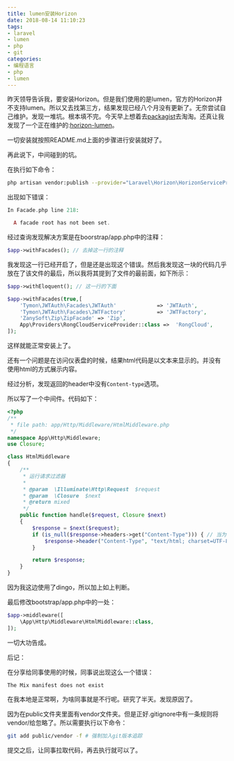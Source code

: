 ```yaml
---
title: lumen安装Horizon
date: 2018-08-14 11:10:23
tags:
- laravel
- lumen
- php
- git
categories:
- 编程语言
- php
- lumen
---
```

昨天领导告诉我，要安装Horizon。但是我们使用的是lumen，官方的Horizon并不支持lumen。所以又去找第三方，结果发现已经八个月没有更新了。无奈尝试自己维护。发现一堆坑。根本填不完。今天早上想着去[packagist](https://packagist.org/)去淘淘。还真让我发现了一个正在维护的:[horizon-lumen](https://packagist.org/packages/kinsolee/horizon-lumen)。

一切安装就按照README.md上面的步骤进行安装就好了。

再此说下，中间碰到的坑。

在执行如下命令：

```bash
php artisan vendor:publish --provider="Laravel\Horizon\HorizonServiceProvider"
```

出现如下错误：

```php
In Facade.php line 218:

  A facade root has not been set.
```

经过查询发现解决方案是在boorstrap/app.php中的注释：

```php
$app->withFacades(); // 去掉这一行的注释
```

我发现这一行已经开启了，但是还是出现这个错误。然后我发现这一块的代码几乎放在了该文件的最后，所以我将其提到了文件的最前面，如下所示：

```php
$app->withEloquent(); // 这一行的下面

$app->withFacades(true,[
    'Tymon\JWTAuth\Facades\JWTAuth'             => 'JWTAuth',
    'Tymon\JWTAuth\Facades\JWTFactory'          => 'JWTFactory',
    'ZanySoft\Zip\ZipFacade' => 'Zip',
    App\Providers\RongCloudServiceProvider::class =>  'RongCloud',
]);
```

这样就能正常安装上了。

还有一个问题是在访问仪表盘的时候，结果html代码是以文本来显示的。并没有使用html的方式展示内容。

经过分析，发现返回的header中没有`Content-type`选项。

所以写了一个中间件。代码如下：

```php
<?php
/**
 * file path: app/Http/Middleware/HtmlMiddleware.php
 */
namespace App\Http\Middleware;
use Closure;

class HtmlMiddleware
{
    /**
     * 运行请求过滤器
     *
     * @param  \Illuminate\Http\Request  $request
     * @param  \Closure  $next
     * @return mixed
     */
    public function handle($request, Closure $next)
    {
        $response = $next($request);
        if (is_null($response->headers->get("Content-Type"))) { // 当为空的时候才会添加header
            $response->header("Content-Type", "text/html; charset=UTF-8");
        }

        return $response;
    }
}
```

因为我这边使用了dingo，所以加上如上判断。

最后修改bootstrap/app.php中的一处：

```php
$app->middleware([
    \App\Http\Middleware\HtmlMiddleware::class,
]);
```

一切大功告成。

后记：

在分享给同事使用的时候，同事说出现这么一个错误：

```text
The Mix manifest does not exist
```

在我本地是正常啊，为啥同事就是不行呢。研究了半天。发现原因了。

因为在public文件夹里面有vendor文件夹。但是正好.gitignore中有一条规则将vendor/给忽略了。所以需要执行以下命令：

```bash
git add public/vendor -f # 强制加入git版本追踪
```

提交之后，让同事拉取代码，再去执行就可以了。